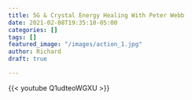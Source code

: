 ```yaml
---
title: 5G & Crystal Energy Healing With Peter Webb
date: 2021-02-08T19:35:10-05:00
categories: []
tags: []
featured_image: "/images/action_1.jpg"
author: Richard
draft: true

---
```

{{< youtube Q1udteoWGXU >}}